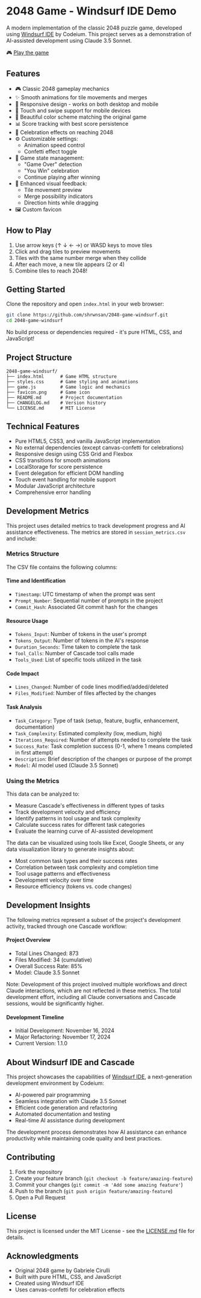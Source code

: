 # 2048 Game - Windsurf IDE Demo

A modern implementation of the classic 2048 puzzle game, developed using [Windsurf IDE](https://codeium.com/windsurf) by Codeium. This project serves as a demonstration of AI-assisted development using Claude 3.5 Sonnet.

🎮 [Play the game](https://shrwnsan.github.io/2048-game-windsurf)

## Features

- 🎮 Classic 2048 gameplay mechanics
- ✨ Smooth animations for tile movements and merges
- 📱 Responsive design - works on both desktop and mobile
- 🎯 Touch and swipe support for mobile devices
- 🎨 Beautiful color scheme matching the original game
- 📊 Score tracking with best score persistence
- 🎉 Celebration effects on reaching 2048
- ⚙️ Customizable settings:
  - Animation speed control
  - Confetti effect toggle
- 🔄 Game state management:
  - "Game Over" detection
  - "You Win" celebration
  - Continue playing after winning
- 💫 Enhanced visual feedback:
  - Tile movement preview
  - Merge possibility indicators
  - Direction hints while dragging
- 🖼️ Custom favicon

## How to Play

1. Use arrow keys (↑ ↓ ← →) or WASD keys to move tiles
2. Click and drag tiles to preview movements
3. Tiles with the same number merge when they collide
4. After each move, a new tile appears (2 or 4)
5. Combine tiles to reach 2048!

## Getting Started

Clone the repository and open `index.html` in your web browser:

```bash
git clone https://github.com/shrwnsan/2048-game-windsurf.git
cd 2048-game-windsurf
```

No build process or dependencies required - it's pure HTML, CSS, and JavaScript!

## Project Structure

```
2048-game-windsurf/
├── index.html      # Game HTML structure
├── styles.css      # Game styling and animations
├── game.js         # Game logic and mechanics
├── favicon.png     # Game icon
├── README.md       # Project documentation
├── CHANGELOG.md    # Version history
└── LICENSE.md      # MIT License
```

## Technical Features

- Pure HTML5, CSS3, and vanilla JavaScript implementation
- No external dependencies (except canvas-confetti for celebrations)
- Responsive design using CSS Grid and Flexbox
- CSS transitions for smooth animations
- LocalStorage for score persistence
- Event delegation for efficient DOM handling
- Touch event handling for mobile support
- Modular JavaScript architecture
- Comprehensive error handling

## Development Metrics

This project uses detailed metrics to track development progress and AI assistance effectiveness. The metrics are stored in `session_metrics.csv` and include:

### Metrics Structure

The CSV file contains the following columns:

#### Time and Identification
- `Timestamp`: UTC timestamp of when the prompt was sent
- `Prompt_Number`: Sequential number of prompts in the project
- `Commit_Hash`: Associated Git commit hash for the changes

#### Resource Usage
- `Tokens_Input`: Number of tokens in the user's prompt
- `Tokens_Output`: Number of tokens in the AI's response
- `Duration_Seconds`: Time taken to complete the task
- `Tool_Calls`: Number of Cascade tool calls made
- `Tools_Used`: List of specific tools utilized in the task

#### Code Impact
- `Lines_Changed`: Number of code lines modified/added/deleted
- `Files_Modified`: Number of files affected by the changes

#### Task Analysis
- `Task_Category`: Type of task (setup, feature, bugfix, enhancement, documentation)
- `Task_Complexity`: Estimated complexity (low, medium, high)
- `Iterations_Required`: Number of attempts needed to complete the task
- `Success_Rate`: Task completion success (0-1, where 1 means completed in first attempt)
- `Description`: Brief description of the changes or purpose of the prompt
- `Model`: AI model used (Claude 3.5 Sonnet)

### Using the Metrics

This data can be analyzed to:
- Measure Cascade's effectiveness in different types of tasks
- Track development velocity and efficiency
- Identify patterns in tool usage and task complexity
- Calculate success rates for different task categories
- Evaluate the learning curve of AI-assisted development

The data can be visualized using tools like Excel, Google Sheets, or any data visualization library to generate insights about:
- Most common task types and their success rates
- Correlation between task complexity and completion time
- Tool usage patterns and effectiveness
- Development velocity over time
- Resource efficiency (tokens vs. code changes)

## Development Insights

The following metrics represent a subset of the project's development activity, tracked through one Cascade workflow:

#### Project Overview
- Total Lines Changed: 873
- Files Modified: 34 (cumulative)
- Overall Success Rate: 85%
- Model: Claude 3.5 Sonnet

Note: Development of this project involved multiple workflows and direct Claude interactions, which are not reflected in these metrics. The total development effort, including all Claude conversations and Cascade sessions, would be significantly higher.

#### Development Timeline
- Initial Development: November 16, 2024
- Major Refactoring: November 17, 2024
- Current Version: 1.1.0

## About Windsurf IDE and Cascade

This project showcases the capabilities of [Windsurf IDE](https://codeium.com/windsurf), a next-generation development environment by Codeium:
- AI-powered pair programming
- Seamless integration with Claude 3.5 Sonnet
- Efficient code generation and refactoring
- Automated documentation and testing
- Real-time AI assistance during development

The development process demonstrates how AI assistance can enhance productivity while maintaining code quality and best practices.

## Contributing

1. Fork the repository
2. Create your feature branch (`git checkout -b feature/amazing-feature`)
3. Commit your changes (`git commit -m 'Add some amazing feature'`)
4. Push to the branch (`git push origin feature/amazing-feature`)
5. Open a Pull Request

## License

This project is licensed under the MIT License - see the [LICENSE.md](LICENSE.md) file for details.

## Acknowledgments

- Original 2048 game by Gabriele Cirulli
- Built with pure HTML, CSS, and JavaScript
- Created using Windsurf IDE
- Uses canvas-confetti for celebration effects
